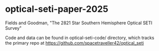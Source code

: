 # optical-seti-paper-2025
 Fields and Goodman, "The 2821 Star Southern Hemisphere Optical SETI Survey"

Code and data can be found in optical-seti-code/ directory, which tracks the primary repo at https://github.com/spacetraveller42/optical_seti 